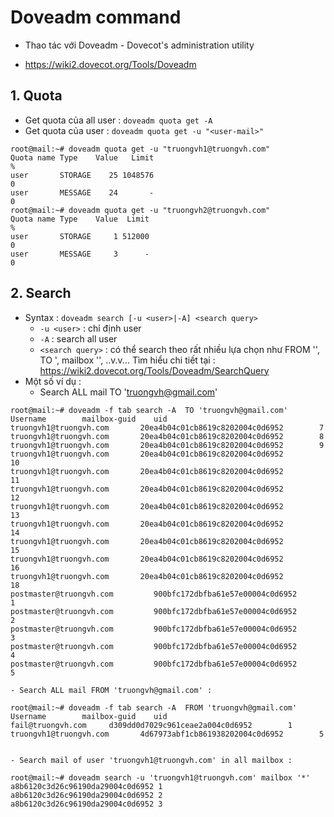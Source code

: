 # Doveadm command 
- Thao tác với Doveadm -  Dovecot's administration utility

- https://wiki2.dovecot.org/Tools/Doveadm


## 1. Quota
- Get quota của all user : `doveadm quota get -A`
- Get quota  của user : `doveadm quota get -u "<user-mail>" `
```
root@mail:~# doveadm quota get -u "truongvh1@truongvh.com"
Quota name Type    Value   Limit                                                                                     %
user       STORAGE    25 1048576                                                                                     0
user       MESSAGE    24       -                                                                                     0
root@mail:~# doveadm quota get -u "truongvh2@truongvh.com"
Quota name Type    Value  Limit                                                                                      %
user       STORAGE     1 512000                                                                                      0
user       MESSAGE     3      -                                                                                      0

```

## 2. Search 
- Syntax : `doveadm search [-u <user>|-A] <search query>`
    - `-u <user>` : chỉ định user
    - `-A` : search all user
    - ` <search query> ` : có thể search theo rất nhiều lựa chọn như FROM '<sender-email>', TO '<receiver-email>, mailbox '<mailbox>', ..v.v... Tìm hiểu chi tiết tại : https://wiki2.dovecot.org/Tools/Doveadm/SearchQuery 
- Một số ví dụ :
    - Search ALL mail TO 'truongvh@gmail.com'
```
root@mail:~# doveadm -f tab search -A  TO 'truongvh@gmail.com'
Username        mailbox-guid    uid
truongvh1@truongvh.com       20ea4b04c01cb8619c8202004c0d6952        7
truongvh1@truongvh.com       20ea4b04c01cb8619c8202004c0d6952        8
truongvh1@truongvh.com       20ea4b04c01cb8619c8202004c0d6952        9
truongvh1@truongvh.com       20ea4b04c01cb8619c8202004c0d6952        10
truongvh1@truongvh.com       20ea4b04c01cb8619c8202004c0d6952        11
truongvh1@truongvh.com       20ea4b04c01cb8619c8202004c0d6952        12
truongvh1@truongvh.com       20ea4b04c01cb8619c8202004c0d6952        13
truongvh1@truongvh.com       20ea4b04c01cb8619c8202004c0d6952        14
truongvh1@truongvh.com       20ea4b04c01cb8619c8202004c0d6952        15
truongvh1@truongvh.com       20ea4b04c01cb8619c8202004c0d6952        16
truongvh1@truongvh.com       20ea4b04c01cb8619c8202004c0d6952        18
postmaster@truongvh.com         900bfc172dbfba61e57e00004c0d6952        1
postmaster@truongvh.com         900bfc172dbfba61e57e00004c0d6952        2
postmaster@truongvh.com         900bfc172dbfba61e57e00004c0d6952        3
postmaster@truongvh.com         900bfc172dbfba61e57e00004c0d6952        4
postmaster@truongvh.com         900bfc172dbfba61e57e00004c0d6952        5

```
    - Search ALL mail FROM 'truongvh@gmail.com' : 
```
root@mail:~# doveadm -f tab search -A  FROM 'truongvh@gmail.com'
Username        mailbox-guid    uid
fail@truongvh.com     d309dd0d7029c961ceae2a004c0d6952        1
truongvh1@truongvh.com       4d67973abf1cb861938202004c0d6952        5


```

    - Search mail of user 'truongvh1@truongvh.com' in all mailbox : 
```
root@mail:~# doveadm search -u 'truongvh1@truongvh.com' mailbox '*'
a8b6120c3d26c96190da29004c0d6952 1
a8b6120c3d26c96190da29004c0d6952 2
a8b6120c3d26c96190da29004c0d6952 3

```
